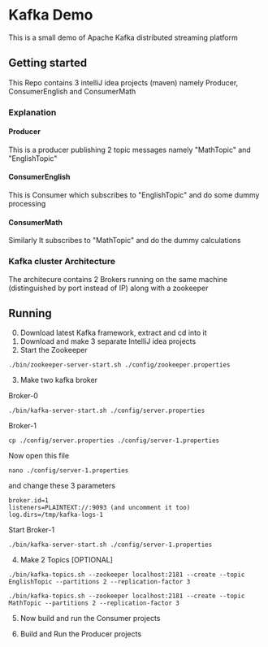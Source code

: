 # Kafka Demo
This is a small demo of Apache Kafka distributed streaming platform

## Getting started
This Repo contains 3 intelliJ idea projects (maven) namely Producer, ConsumerEnglish and ConsumerMath

### Explanation
#### Producer
This is a producer publishing 2 topic messages namely "MathTopic" and "EnglishTopic"

#### ConsumerEnglish
This is Consumer which subscribes to "EnglishTopic" and do some dummy processing

#### ConsumerMath
Similarly It subscribes to "MathTopic" and do the dummy calculations

### Kafka cluster Architecture

The architecure contains 2 Brokers running on the same machine (distinguished by port instead of IP) along with a zookeeper

## Running

0. Download latest Kafka framework, extract and cd into it
1. Download and make 3 separate IntelliJ idea projects
2. Start the Zookeeper

```
./bin/zookeeper-server-start.sh ./config/zookeeper.properties
```
3. Make two kafka broker

Broker-0

```
./bin/kafka-server-start.sh ./config/server.properties
```

Broker-1

```
cp ./config/server.properties ./config/server-1.properties
```

Now open this file 

```
nano ./config/server-1.properties
```

and change these 3 parameters

```
broker.id=1
listeners=PLAINTEXT://:9093 (and uncomment it too)
log.dirs=/tmp/kafka-logs-1
```

Start Broker-1

```
./bin/kafka-server-start.sh ./config/server-1.properties
```

4. Make 2 Topics [OPTIONAL]

```
./bin/kafka-topics.sh --zookeeper localhost:2181 --create --topic EnglishTopic --partitions 2 --replication-factor 3
```

```
./bin/kafka-topics.sh --zookeeper localhost:2181 --create --topic MathTopic --partitions 2 --replication-factor 3
```

5. Now build and run the Consumer projects

6. Build and Run the Producer projects

